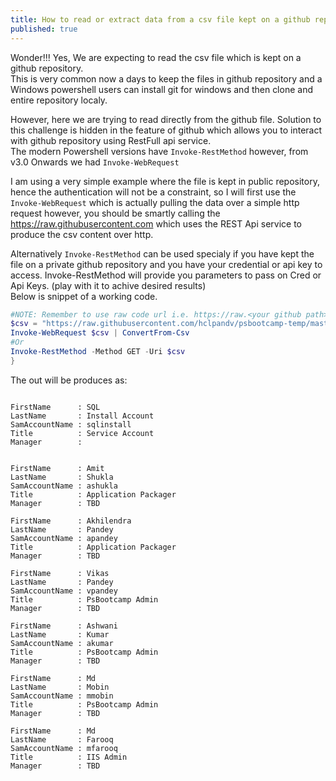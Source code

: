 ```yaml
---
title: How to read or extract data from a csv file kept on a github repository? 
published: true
---
```


Wonder!!! Yes, We are expecting to read the csv file which is kept on a github repository.  
This is very common now a days to keep the files in github repository and a Windows powershell users can install git for windows and then clone and entire repository localy.  
  
However, here we are trying to read directly from the github file. Solution to this challenge is hidden in the feature of github which allows you to interact with github repository using RestFull api service.  
The modern Powershell versions have `Invoke-RestMethod` however, from v3.0 Onwards we had `Invoke-WebRequest`  
  
I am using a very simple example where the file is kept in public repository, hence the authentication will not be a constraint, so I will first use the `Invoke-WebRequest` which is actually pulling the data over a simple http request however, you should be smartly calling the https://raw.githubusercontent.com which uses the REST Api service to produce the csv content over http.  
  
Alternatively `Invoke-RestMethod` can be used specialy if you have kept the file on a private github repository and you have your credential or api key to access. Invoke-RestMethod will provide you parameters to pass on Cred or Api Keys. (play with it to achive desired results)  
Below is snippet of a working code.

```Powershell
#NOTE: Remember to use raw code url i.e. https://raw.<your github path>
$csv = "https://raw.githubusercontent.com/hclpandv/psbootcamp-temp/master/users.csv"
Invoke-WebRequest $csv | ConvertFrom-Csv 
#Or
Invoke-RestMethod -Method GET -Uri $csv
}
```

The out will be produces as:  
```

FirstName      : SQL
LastName       : Install Account
SamAccountName : sqlinstall
Title          : Service Account
Manager        : 


FirstName      : Amit
LastName       : Shukla
SamAccountName : ashukla
Title          : Application Packager
Manager        : TBD

FirstName      : Akhilendra
LastName       : Pandey
SamAccountName : apandey
Title          : Application Packager
Manager        : TBD

FirstName      : Vikas
LastName       : Pandey
SamAccountName : vpandey
Title          : PsBootcamp Admin
Manager        : TBD

FirstName      : Ashwani
LastName       : Kumar
SamAccountName : akumar
Title          : PsBootcamp Admin
Manager        : TBD

FirstName      : Md
LastName       : Mobin
SamAccountName : mmobin
Title          : PsBootcamp Admin
Manager        : TBD

FirstName      : Md
LastName       : Farooq
SamAccountName : mfarooq
Title          : IIS Admin
Manager        : TBD


```
